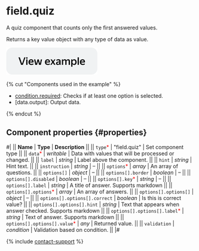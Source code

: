 # field.quiz

A quiz component that counts only the first answered values.

Returns a key value object with any type of data as value.

[![image](../_images/buttons/view-example.svg)](https://ya.cc/t/e9sFCd3B43vpEm)

{% cut "Components used in the example" %}

- [condition.required](condition.required.md): Checks if at least one option is selected.
- [data.output]: Output data.

{% endcut %}

## Component properties {#properties}

#|
|| **Name** | **Type** | **Description** ||
|| `type`<span style="color: red">\*</span> | "field.quiz" | Set component type ||
|| `data`<span style="color: red">\*</span> | _writable_ | Data with values that will be processed or changed. ||
|| `label` | _string_ | Label above the component. ||
|| `hint` | _string_ | Hint text. ||
|| `instruction` | _string_ | – ||
|| `options`<span style="color: red">\*</span> | _array_ | An array of questions. ||
|| `options[]` | _object_ | – ||
|| `options[].border` | _boolean_ | – ||
|| `options[].disabled` | _boolean_ | – ||
|| `options[].key`<span style="color: red">\*</span> | _string_ | – ||
|| `options[].label` | _string_ | A title of answer. Supports markdown ||
|| `options[].options`<span style="color: red">\*</span> | _array_ | An array of answers. ||
|| `options[].options[]` | _object_ | – ||
|| `options[].options[].correct` | _boolean_ | Is this is correct value? ||
|| `options[].options[].hint` | _string_ | Text that appears when answer checked. Supports markdown ||
|| `options[].options[].label`<span style="color: red">\*</span> | _string_ | Text of answer. Supports markdown ||
|| `options[].options[].value`<span style="color: red">\*</span> | _any_ | Returned value. ||
|| `validation` | _condition_ | Validation based on condition. ||
|#

{% include [contact-support](../_includes/contact-support.md) %}
